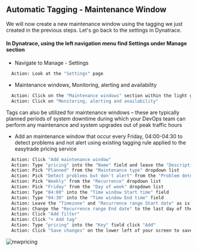 ## Automatic Tagging - Maintenance Window

We will now create a new maintenance window using the tagging we just created in the previous steps. Let's go back to the settings in Dynatrace.

#### In Dynatrace, using the left navigation menu find Settings under Manage section

- Navigate to Manage  - Settings

 ```bash
   Action: Look at the "Settings" page
   ```

- Maintenance windows, Monitoring, alerting and availability

 ```bash
   Action: Click on the "Maintenance windows" section within the light gray settings menu
   Action: Click on "Monitoring, alerting and availability"
   ```

Tags can also be utilized for maintenance windows – these are typically planned periods of system downtime during which your DevOps team can perform any maintenance and system upgrades out of peak traffic hours​

- Add an maintenance window that occur every Friday, 04:00-04:30 to detect problems and not alert​ using existing tagging rule applied to the easytrade pricing service 

 ```bash
   Action: Click "Add maintenance window"
   Action: Type "pricing" into the "Name" field and leave the "Description" field blank
   Action: Pick "Planned" from the "Maintenance type" dropdown list
   Action: Pick "Detect problems but don't alert" from the "Problem detection and alerting" dropdown list
   Action: Pick "Weekly" from the "Recurrence" dropdown list
   Action: Pick "Friday" from the "Day of week" dropdown list
   Action: Type "04:00" into the "Time window Start time" field
   Action: Type "04:30" into the "Time window End time" field
   Action: Leave the "Timezone" and "Recurrence range Start date" as is
   Action: Change the "Recurrence range End date" to the last day of the month
   Action: Click "Add filter"
   Action: Click "+ Add tag"
   Action: Type "pricing" into the "Key" field click "Add"
   Action: Click "Save changes" on the lower left of your screen to save the new rule
   ```

![mwpricing](../../assets/images/mwpricing.png)

